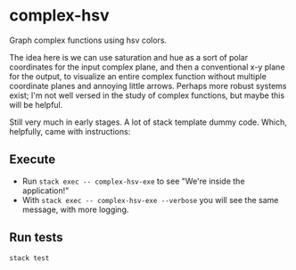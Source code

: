 # complex-hsv

Graph complex functions using hsv colors.

The idea here is we can use saturation and hue as a sort of polar coordinates
for the input complex plane, and then a conventional x-y plane for the output,
to visualize an entire complex function without multiple coordinate planes and
annoying little arrows. Perhaps more robust systems exist; I'm not well versed
in the study of complex functions, but maybe this will be helpful.

Still very much in early stages. A lot of stack template dummy code. Which, helpfully,
came with instructions:

## Execute

* Run `stack exec -- complex-hsv-exe` to see "We're inside the application!"
* With `stack exec -- complex-hsv-exe --verbose` you will see the same message, with more logging.

## Run tests

`stack test`
